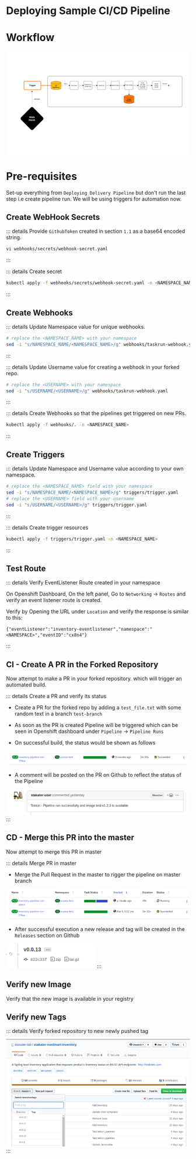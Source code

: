 # Deploying Sample CI/CD Pipeline

# Workflow

![ci-workflow](./images/ci-workflow.jpg)

# Pre-requisites

Set-up everything from `Deploying Delivery Pipeline` but don't run the last step i.e create pipeline run. We will be using
triggers for automation now.

## Create WebHook Secrets

::: details Provide `GithubToken` created in section `1.1` as a base64 encoded string.
```bash
vi webhooks/secrets/webhook-secret.yaml
```
:::


::: details Create secret
```bash
kubectl apply -f webhooks/secrets/webhook-secret.yaml -n <NAMESPACE_NAME>
```
:::


## Create Webhooks

::: details Update Namespace value for unique webhooks. 
```bash
# replace the <NAMESPACE_NAME> with your namespace
sed -i "s/NAMESPACE_NAME/<NAMESPACE_NAME>/g" webhooks/taskrun-webhook.yaml
```
:::

::: details Update Username value for creating a webhook in your forked repo. 
```bash
# replace the <USERNAME> with your namespace
sed -i "s/USERNAME/<USERNAME>/g" webhooks/taskrun-webhook.yaml
```
:::

::: details Create Webhooks so that the pipelines get triggered on new PRs.
```bash
kubectl apply -f webhooks/. -n <NAMESPACE_NAME>
```
:::

## Create Triggers

::: details Update Namespace and Username value according to your own namespace.
```bash
# replace the <NAMESPACE_NAME> field with your namespace
sed -i "s/NAMESPACE_NAME/<NAMESPACE_NAME>/g" triggers/trigger.yaml 
# replace the <USERNAME> field with your username
sed -i "s/USERNAME/<USERNAME>/g" triggers/trigger.yaml 
```
:::

::: details Create trigger resources
```bash
kubectl apply -f triggers/trigger.yaml -n <NAMESPACE_NAME>
```
:::

## Test Route

::: details Verify EventListener Route created in your namespace

On Openshift Dashboard, On the left panel, Go to `Networking` -> `Routes` and verify an event listener route is created. 

Verify by Opening the URL under `Location` and verify the response is similar to this:
```
{"eventListener":"inventory-eventlistener","namespace":"<NAMESPACE>","eventID":"cx8n4"}
```
:::

## CI - Create A PR in the Forked Repository

Now attempt to make a PR in your forked repository. which will trigger an automated build.

::: details Create a PR and verify its status

- Create a PR for the forked repo by adding a `test_file.txt` with some random text in a branch `test-branch`

- As soon as the PR is created Pipeline will be triggered which can be seen in Openshift dashboard under `Pipeline` -> `Pipeline Runs`

- On successful build, the status would be shown as follows

![Pipeline Status](./images/success-PR.png)

- A comment will be posted on the PR on Github to reflect the status of the Pipeline

![PR Status](./images/pr-comment.png)
:::

## CD - Merge this PR into the master

Now attempt to merge this PR in master

::: details Merge PR in master

- Merge the Pull Request in the master to rigger the pipeline on master branch

![Master status](./images/pr-merged.png)

- After successful execution a new release and tag will be created in the `Releases` section on Github

![new release](./images/new-tag.png)
:::

## Verify new Image

Verify that the new image is available in your registry


## Verify new Tags

::: details Verify forked repository to new newly pushed tag

![Forked Repository](./images/stakater-nordmart-inventory-tag.png)
:::